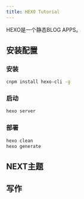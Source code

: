 ```yaml
---
title: HEXO Tutorial
---
```

HEXO是一个静态BLOG APPS。

## 安装配置

### 安装

```bash
cnpm install hexo-cli -g
```

### 启动
```bash
hexo server
```

### 部署
```bash
hexo clean
hexo generate
```



## NEXT主题



## 写作


